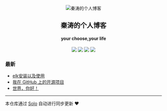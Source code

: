 <p align="center"><img alt="秦涛的个人博客" src="https://static.b3log.org/images/brand/solo-32.png"></p><h2 align="center">
秦涛的个人博客
</h2>

<h4 align="center">your choose,your life</h4>
<p align="center"><a title="秦涛的个人博客" target="_blank" href="https://github.com/qintao0203/solo-blog"><img src="https://img.shields.io/github/last-commit/qintao0203/solo-blog.svg?style=flat-square&color=FF9900"></a>
<a title="GitHub repo size in bytes" target="_blank" href="https://github.com/qintao0203/solo-blog"><img src="https://img.shields.io/github/repo-size/qintao0203/solo-blog.svg?style=flat-square"></a>
<a title="Solo Version" target="_blank" href="https://github.com/b3log/solo/releases"><img src="https://img.shields.io/badge/solo-3.6.6-f1e05a.svg?style=flat-square&color=blueviolet"></a>
<a title="Hits" target="_blank" href="https://github.com/b3log/hits"><img src="https://hits.b3log.org/qintao0203/solo-blog.svg"></a></p>

### 最新

* [elk安装以及使用](http://www.taoqin.online/articles/2019/10/31/1572485647330.html)
* [我在 GitHub 上的开源项目](http://www.taoqin.online/my-github-repos)
* [世界，你好！](http://www.taoqin.online/hello-solo)



---

本仓库通过 [Solo](https://github.com/b3log/solo) 自动进行同步更新 ❤️ 